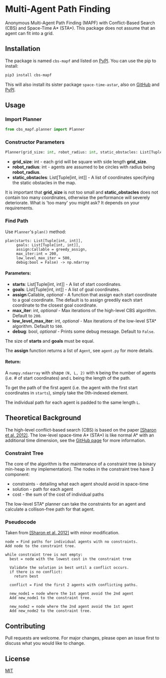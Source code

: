 # Multi-Agent Path Finding

Anonymous Multi-Agent Path Finding (MAPF) with Conflict-Based Search (CBS) and Space-Time A* (STA*). This package does not assume that an agent can fit into a grid.

## Installation

The package is named `cbs-mapf` and listed on [PyPI](https://pypi.org/project/cbs-mapf/). You can use the pip to install:

```bash
pip3 install cbs-mapf
```

This will also install its sister package `space-time-astar`, also on [GitHub](https://github.com/GavinPHR/Space-Time-AStar) and [PyPI](https://pypi.org/project/space-time-astar/).

## Usage

### Import Planner

```python
from cbs_mapf.planner import Planner
```

### Constructor Parameters
```python
Planner(grid_size: int, robot_radius: int, static_obstacles: List[Tuple[int, int]])
```
- **grid_size**: int - each grid will be square with side length **grid_size**. 
- **robot_radius**: int - agents are assumed to be circles with radius being **robot_radius**.
- **static_obstacles**: List[Tuple[int, int]] - A list of coordinates specifying the static obstacles in the map.

It is important that **grid_size** is not too small and **static_obstacles** does not contain too many coordinates, otherwise the performance will severely deteriorate. What is 'too many' you might ask? It depends on your requirements.

### Find Path
Use `Planner`'s `plan()` method:
```
plan(starts: List[Tuple[int, int]],
     goals: List[Tuple[int, int]],
     assign:Callable = greedy_assign,
     max_iter:int = 200,
     low_level_max_iter = 500,
     debug:bool = False) -> np.ndarray
```
#### Parameters:
- **starts**: List[Tuple[int, int]] - A list of start coordinates.
- **goals**: List[Tuple[int, int]] - A list of goal coordinates.
- **assign**:Callable, *optional* - A function that assign each start coordinate to a goal coordinate. The default is to assign greedily each start coordinate to the closest goal coordinate.
- **max_iter**: int, *optional* - Max iterations of the high-level CBS algorithm. Default to `200`. 
- **low_level_max_iter**: int, *optional* - Max iterations of the low-level STA* algorithm. Default to `500`.
- **debug**: bool, *optional* - Prints some debug message. Default to `False`.

The size of **starts** and **goals** must be equal. 

The **assign** function returns a list of `Agent`, see `agent.py` for more details.

#### Return:
A `numpy.ndaarray` with shape `(N, L, 2)` with `N` being the number of agents (i.e. # of start coordinates) and `L` being the length of the path. 

To get the path of the first agent (i.e. the agent with the first start coordinates in `starts`), simply take the 0th-indexed element.

The individual path for each agent is padded to the same length `L`. 

## Theoretical Background

The high-level conflict-based search (CBS) is based on the paper [[Sharon et al. 2012]](https://www.aaai.org/ocs/index.php/AAAI/AAAI12/paper/viewFile/5062/5239). The low-level space-time A\* (STA\*) is like normal A\* with an additional time dimension, see the [GitHub page](https://github.com/GavinPHR/Space-Time-AStar) for more information. 

### Constraint Tree

The core of the algorithm is the maintenance of a constraint tree (a binary min-heap in my implementation). The nodes in the constraint tree have 3 component:

- constraints - detailing what each agent should avoid in space-time
- solution - path for each agent
- cost - the sum of the cost of individual paths

The low-level STA* planner can take the constraints for an agent and calculate a collison-free path for that agent.

### Pseudocode 

Taken from [[Sharon et al. 2012]](https://www.aaai.org/ocs/index.php/AAAI/AAAI12/paper/viewFile/5062/5239) with minor modification.

```
node = Find paths for individual agents with no constraints.
Add node to the constraint tree.

while constraint tree is not empty:
  best = node with the lowest cost in the constraint tree

  Validate the solution in best until a conflict occurs.
  if there is no conflict:
    return best

  conflict = Find the first 2 agents with conflicting paths.

  new_node1 = node where the 1st agent avoid the 2nd agent
  Add new_node1 to the constraint tree.

  new_node2 = node where the 2nd agent avoid the 1st agent
  Add new_node2 to the constraint tree.
```




## Contributing
Pull requests are welcome. For major changes, please open an issue first to discuss what you would like to change.


## License
[MIT](https://opensource.org/licenses/MIT)